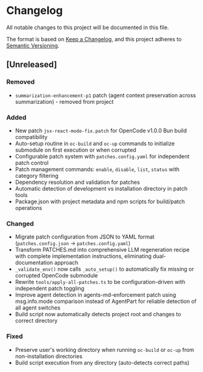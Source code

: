 # Changelog

All notable changes to this project will be documented in this file.

The format is based on [Keep a Changelog](https://keepachangelog.com/en/1.0.0/),
and this project adheres to [Semantic Versioning](https://semver.org/spec/v2.0.0.html).

## [Unreleased]

### Removed
- `summarization-enhancement-p1` patch (agent context preservation across summarization) - removed from project

### Added
- New patch `jsx-react-mode-fix.patch` for OpenCode v1.0.0 Bun build compatibility
- Auto-setup routine in `oc-build` and `oc-up` commands to initialize submodule on first execution or when corrupted
- Configurable patch system with `patches.config.yaml` for independent patch control
- Patch management commands: `enable`, `disable`, `list`, `status` with category filtering
- Dependency resolution and validation for patches
- Automatic detection of development vs installation directory in patch tools
- Package.json with project metadata and npm scripts for build/patch operations

### Changed
- Migrate patch configuration from JSON to YAML format (`patches.config.json` → `patches.config.yaml`)
- Transform PATCHES.md into comprehensive LLM regeneration recipe with complete implementation instructions, eliminating dual-documentation approach
- `_validate_env()` now calls `_auto_setup()` to automatically fix missing or corrupted OpenCode submodule
- Rewrite `tools/apply-all-patches.ts` to be configuration-driven with independent patch toggling
- Improve agent detection in agents-md-enforcement patch using msg.info.mode comparison instead of AgentPart for reliable detection of all agent switches
- Build script now automatically detects project root and changes to correct directory

### Fixed
- Preserve user's working directory when running `oc-build` or `oc-up` from non-installation directories
- Build script execution from any directory (auto-detects correct paths)
